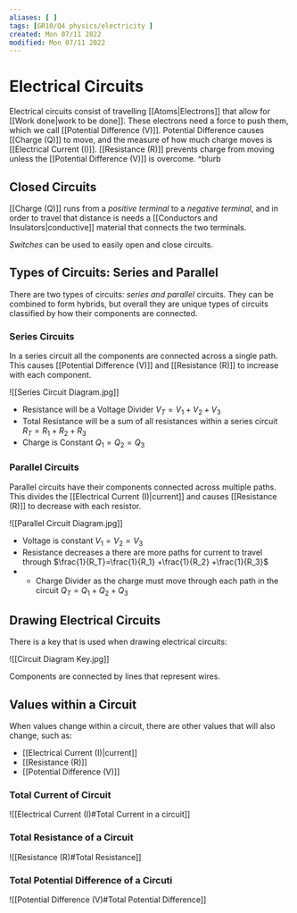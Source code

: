 ```yaml
---
aliases: [ ]
tags: [GR10/Q4 physics/electricity ]
created: Mon 07/11 2022
modified: Mon 07/11 2022
---
```

# Electrical Circuits
Electrical circuits consist of travelling [[Atoms|Electrons]] that allow for [[Work done|work to be done]]. These electrons need a force to push them, which we call [[Potential Difference (V)]]. Potential Difference causes [[Charge (Q)]] to move, and the measure of how much charge moves is [[Electrical Current (I)]]. [[Resistance (R)]] prevents charge from moving unless the [[Potential Difference (V)]] is overcome. ^blurb

## Closed Circuits
[[Charge (Q)]] runs from a *positive terminal* to a *negative terminal*, and in order to travel that distance is needs a [[Conductors and Insulators|conductive]] material that connects the two terminals.

*Switches* can be used to easily open and close circuits. 

## Types of Circuits: Series and Parallel
There are two types of circuits: *series and parallel* circuits. They can be combined to form hybrids, but overall they are unique types of circuits classified by how their components are connected. 

### Series Circuits
In a series circuit all the components are connected across a single path. This causes [[Potential Difference (V)]] and [[Resistance (R)]] to increase with each component.  

![[Series Circuit Diagram.jpg]]

- Resistance will be a Voltage Divider $V_T = V_1 + V_2 + V_3$
- Total Resistance will be a sum of all resistances within a series circuit $R_T= R_1 + R_2 + R_3$
- Charge is Constant $Q_1 = Q_2 = Q_3$

### Parallel Circuits
Parallel circuits have their components connected across multiple paths. This divides the [[Electrical Current (I)|current]] and causes [[Resistance (R)]] to decrease with each resistor. 

![[Parallel Circuit Diagram.jpg]]

- Voltage is constant $V_1 = V_2 = V_3$
- Resistance decreases a there are more paths for current to travel through $\frac{1}{R_T}=\frac{1}{R_1} +\frac{1}{R_2} +\frac{1}{R_3}$
- - Charge Divider as the charge must move through each path in the circuit $Q_T = Q_1 + Q_2 + Q_3$

## Drawing Electrical Circuits
There is a key that is used when drawing electrical circuits:

![[Circuit Diagram Key.jpg]]

Components are connected by lines that represent wires. 

## Values within a Circuit
When values change within a circuit, there are other values that will also change, such as:
- [[Electrical Current (I)|current]]
- [[Resistance (R)]]
- [[Potential Difference (V)]]

### Total Current of  Circuit
![[Electrical Current (I)#Total Current in a circuit]]

### Total Resistance of a Circuit
![[Resistance (R)#Total Resistance]]

### Total Potential Difference of a Circuti
![[Potential Difference (V)#Total Potential Difference]]
